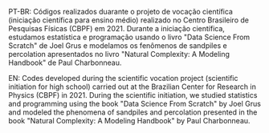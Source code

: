PT-BR:
Códigos realizados duarante o projeto de vocação científica (iniciação científica para ensino médio) realizado no Centro Brasileiro de Pesquisas Físicas (CBPF) em 2021.
Durante a iniciação científica, estudamos estatística e programação usando o livro "Data Science From Scratch" de Joel Grus e modelamos os fenômenos de sandpiles e percolation apresentados no livro "Natural Complexity: A Modeling Handbook" de Paul Charbonneau.

EN: 
Codes developed during the scientific vocation project (scientific initiation for high school) carried out at the Brazilian Center for Research in Physics (CBPF) in 2021. During the scientific initiation, we studied statistics and programming using the book "Data Science From Scratch" by Joel Grus and modeled the phenomena of sandpiles and percolation presented in the book "Natural Complexity: A Modeling Handbook" by Paul Charbonneau.
